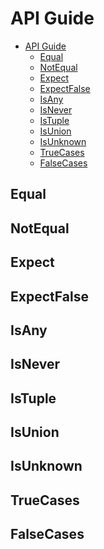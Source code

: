 # API Guide

- [API Guide](#api-guide)
  - [Equal](#equal)
  - [NotEqual](#notequal)
  - [Expect](#expect)
  - [ExpectFalse](#expectfalse)
  - [IsAny](#isany)
  - [IsNever](#isnever)
  - [IsTuple](#istuple)
  - [IsUnion](#isunion)
  - [IsUnknown](#isunknown)
  - [TrueCases](#truecases)
  - [FalseCases](#falsecases)

## Equal

<!-- Insert JSDoc: Equal -->

## NotEqual

<!-- Insert JSDoc: NotEqual -->

## Expect

<!-- Insert JSDoc: Expect -->

## ExpectFalse

<!-- Insert JSDoc: ExpectFalse -->

## IsAny

<!-- Insert JSDoc: IsAny -->

## IsNever

<!-- Insert JSDoc: IsNever -->

## IsTuple

<!-- Insert JSDoc: IsTuple -->

## IsUnion

<!-- Insert JSDoc: IsUnion -->

## IsUnknown

<!-- Insert JSDoc: IsUnknown -->

## TrueCases

<!-- Insert JSDoc: TrueCases -->

## FalseCases

<!-- Insert JSDoc: FalseCases -->